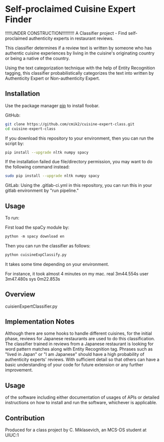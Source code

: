 # Self-proclaimed Cuisine Expert Finder

!!!!!UNDER CONSTRUCTION!!!!!!!!!!
A Classifier project - Find self-proclaimed authenticity experts in restaurant reviews.

This classifier determines if a review text is written by someone who has authentic cuisine experiences by living in the cuisine's originating country or being a native of the country.

Using the text categorization technique with the help of Entity Recognition tagging, this classifier probabilistically
categorizes the text into written by Authenticity Expert or Non-authenticity Expert.

## Installation

Use the package manager [pip](https://pip.pypa.io/en/stable/) to install foobar.



GitHub:

```bash
git clone https://github.com/cmik2/cuisine-expert-class.git
cd cuisine-expert-class 
```

If you download this repository to your environment, then you can run the script by:

```bash
pip install --upgrade nltk numpy spacy
```
If the installation failed due file/directory permission, you may want to do the following command instead:

```bash
sudo pip install --upgrade nltk numpy spacy
```

GitLab:
Using the .gitlab-ci.yml in this repository, you can run this in your gitlab environment by "run pipeline."

## Usage

To run:

First load the spaCy module by:

```python
python -m spacy download en
```
Then you can run the classifier as follows:
```python
python cuisineExpClassify.py
```
It takes some time depending on your environment.

For instance, it took almost 4 minutes on my mac.
real	3m44.554s
user	3m47.480s
sys	0m22.853s

## Overview
cuisienExpertClassifier.py


## Implementation Notes
Although there are some hooks to handle different cuisines,
for the initial phase, reviews for Japanese restaurants are used to do this classification.
The classifier trained in reviews from a Japanese restaurant is looking for word pattern matches along with Entity Recognition tag. Phrases such as "lived in Japan" or "I am Japanese" should have a high probability of authenticity experts' reviews.
With sufficient detail so that others can have a basic understanding of your code for future extension or any further improvement.

## Usage
of the software including either documentation of usages of APIs or detailed instructions on how to install and run the software, whichever is applicable.

## Contribution
Produced for a class project by C. Miklasevich, an MCS-DS student at UIUC:1
